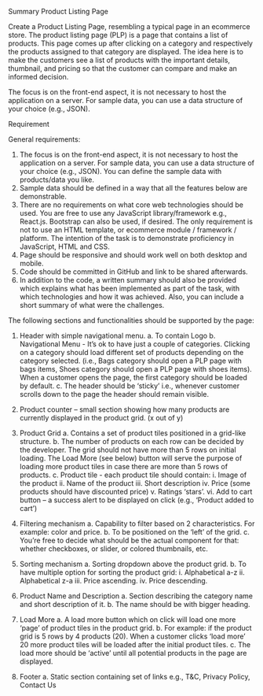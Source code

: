 Summary
Product Listing Page

Create a Product Listing Page, resembling a typical page in an ecommerce store. The product listing page (PLP) is a page that contains a list of products. This page comes up after clicking on a category and respectively the products assigned to that category are displayed. The idea here is to make the customers see a list of products with the important details, thumbnail, and pricing so that the customer can compare and make an informed decision.

The focus is on the front-end aspect, it is not necessary to host the application on a server. For sample data, you can use a data structure of your choice (e.g., JSON).

Requirement

General requirements:
1. The focus is on the front-end aspect, it is not necessary to host the application on a server. For sample data, you can use a data structure of your choice (e.g., JSON). You can define the sample data with products/data you like.
2. Sample data should be defined in a way that all the features below are demonstrable.
3. There are no requirements on what core web technologies should be used. You are free to use any JavaScript library/framework e.g., React.js. Bootstrap can also be used, if desired. The only requirement is not to use an HTML template, or ecommerce module / framework / platform. The intention of the task is to demonstrate proficiency in JavaScript, HTML and CSS.
4. Page should be responsive and should work well on both desktop and mobile.
5. Code should be committed in GitHub and link to be shared afterwards.
6. In addition to the code, a written summary should also be provided which explains what
has been implemented as part of the task, with which technologies and how it was achieved. Also, you can include a short summary of what were the challenges.

The following sections and functionalities should be supported by the page:

1. Header with simple navigational menu.
  a. To contain Logo
  b. Navigational Menu - It’s ok to have just a couple of categories. Clicking on a category should load different set of products depending on the category selected. (i.e., Bags category should open a PLP page with bags items, Shoes category should open a PLP page with shoes items). When a customer opens the page, the first category should be loaded by default.
  c. The header should be ‘sticky’ i.e., whenever customer scrolls down to the page the header should remain visible.

2. Product counter – small section showing how many products are currently displayed in the product grid. (x out of y)
3. Product Grid
  a. Contains a set of product tiles positioned in a grid-like structure.
  b. The number of products on each row can be decided by the developer. The grid
  should not have more than 5 rows on initial loading. The Load More (see below) button will serve the purpose of loading more product tiles in case there are more than 5 rows of products.
  c. Product tile - each product tile should contain:
    i. Image of the product
    ii. Name of the product
    iii. Short description
    iv. Price (some products should have discounted price)
    v. Ratings ‘stars’.
    vi. Add to cart button – a success alert to be displayed on click (e.g., ‘Product
    added to cart’)
4. Filtering mechanism
  a. Capability to filter based on 2 characteristics. For example: color and price.
  b. To be positioned on the ‘left’ of the grid.
  c. You’re free to decide what should be the actual component for that: whether
  checkboxes, or slider, or colored thumbnails, etc.
5. Sorting mechanism
  a. Sorting dropdown above the product grid.
  b. To have multiple option for sorting the product grid:
    i. Alphabetical a-z
    ii. Alphabetical z-a
    iii. Price ascending.
    iv. Price descending.
6. Product Name and Description
  a. Section describing the category name and short description of it.
  b. The name should be with bigger heading.
7. Load More
  a. A load more button which on click will load one more ‘page’ of product tiles in the product grid.
  b. For example: if the product grid is 5 rows by 4 products (20). When a customer clicks ‘load more’ 20 more product tiles will be loaded after the initial product tiles.
  c. The load more should be ‘active’ until all potential products in the page are displayed.
8. Footer
  a. Static section containing set of links e.g., T&C, Privacy Policy, Contact Us

 
 
 
